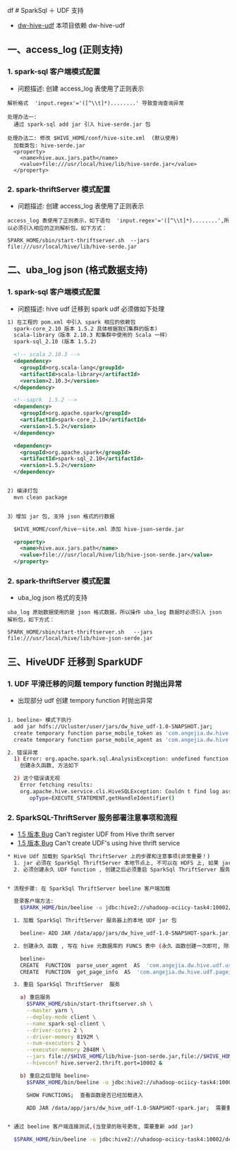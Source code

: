 df # SparkSql ＋ UDF 支持

- [dw-hive-udf](project/dw-hive-udf) 本项目依赖 dw-hive-udf

## 一、access_log (正则支持)

### 1. spark-sql 客户端模式配置

- 问题描述: 创建 access_log 表使用了正则表示

```
解析格式  'input.regex'='([^\\t]*)........' 导致查询查询异常

处理办法一:
  通过 spark-sql add jar 引入 hive-serde.jar 包

处理办法二: 修改 $HIVE_HOME/conf/hive-site.xml  (默认使用)
  加载类包: hive-serde.jar
  <property>
    <name>hive.aux.jars.path</name>
    <value>file:///usr/local/hive/lib/hive-serde.jar</value>
  </property>
```

### 2. spark-thriftServer 模式配置

- 问题描述: 创建 access_log 表使用了正则表示

```
access_log 表使用了正则表示，如下语句  'input.regex'='([^\\t]*)........',所以必须引入相应的正则解析包，如下方式：

SPARK_HOME/sbin/start-thriftserver.sh  --jars file:///usr/local/hive/lib/hive-serde.jar

```


## 二、uba_log json (格式数据支持)

### 1. spark-sql 客户端模式配置

- 问题描述: hive udf 迁移到 spark udf 必须做如下处理

``` xml
1) 在工程的 pom.xml 中引入 spark 相应的依赖包
  spark-core_2.10 版本 1.5.2 具体根据我们集群的版本)
  scala-library（版本 2.10.3 和集群中使用的 Scala 一样）
  spark-sql_2.10 (版本 1.5.2)

  <!-- scala 2.10.3 -->
  <dependency>
    <groupId>org.scala-lang</groupId>
    <artifactId>scala-library</artifactId>
    <version>2.10.3</version>
  </dependency>

  <!--saprk  1.5.2 -->
  <dependency>
    <groupId>org.apache.spark</groupId>
    <artifactId>spark-core_2.10</artifactId>
    <version>1.5.2</version>
  </dependency>

  <dependency>
    <groupId>org.apache.spark</groupId>
    <artifactId>spark-sql_2.10</artifactId>
    <version>1.5.2</version>
  </dependency>


2) 编译打包
  mvn clean package  


3）增加 jar 包, 支持 json 格式的行数据

  $HIVE_HOME/conf/hive－site.xml 添加 hive-json-serde.jar

  <property>
    <name>hive.aux.jars.path</name>
    <value>file:///usr/local/hive/lib/hive-json-serde.jar</value>
  </property>
```


### 2. spark-thriftServer 模式配置

-  uba_log json 格式的支持

```
uba_log 原始数据使用的是 json 格式数据，所以操作 uba_log 数据时必须引入 json 解析包，如下方式：

SPARK_HOME/sbin/start-thriftserver.sh   --jars file:///usr/local/hive/lib/hive-json-serde.jar
```


## 三、HiveUDF 迁移到 SparkUDF

### 1. UDF 平滑迁移的问题 tempory function 时抛出异常

- 出现部分 udf 创建 tempory function 时抛出异常

``` sh

1. beeline> 模式下执行
  add jar hdfs://Ucluster/user/jars/dw_hive_udf-1.0-SNAPSHOT.jar;
  create temporary function parse_mobile_token as 'com.angejia.dw.hive.udf.parse.ParseMobileToken';
  create temporary function parse_mobile_agent as 'com.angejia.dw.hive.udf.parse.ParseMobileAgent';

2. 错误异常  
  1) Error: org.apache.spark.sql.AnalysisException: undefined function get_page_info; line 6 pos 26 (state=,code=0)
    创建永久函数, 方法如下

  2) 这个错误请无视
    Error fetching results:
    org.apache.hive.service.cli.HiveSQLException: Couldn t find log associated with operation handle: OperationHandle    
       opType=EXECUTE_STATEMENT,getHandleIdentifier()

```


### 2. SparkSQL-ThriftServer 服务部署注意事项和流程

- [1.5 版本 Bug](https://issues.apache.org/jira/browse/SPARK-12051) Can't register UDF from Hive thrift server
- [1.5 版本 Bug](https://issues.apache.org/jira/browse/SPARK-11191) Can't create UDF's using hive thrift service

``` sh
* Hive Udf 加载到 SparkSql ThriftServer 上的步骤和注意事项(非常重要！)
  1. jar 必须在 SparkSql ThriftServer 本地节点上, 不可以在 HDFS 上, 如果 jar 有依赖, 必须把依赖打入这个 jar 中
  2. 必须创建永久 UDF function , 创建之后必须重启 SparkSql ThriftServer 服务


* 流程步骤: 在 SparkSql ThriftServer beeline 客户端加载

  登录客户端方法:
    $SPARK_HOME/bin/beeline -u jdbc:hive2://uhadoop-ociicy-task4:10002/default -nhadoop -phadoop

  1. 加载 SparkSql ThriftServer 服务器上的本地 UDF jar 包

    beeline> ADD JAR /data/app/jars/dw_hive_udf-1.0-SNAPSHOT-spark.jar;    必须加载全部打包后的 jar

  2. 创建永久 函数 , 写在 hive 元数据库的 FUNCS 表中 (永久 函数创建一次即可, 除非函数加载的类路径发生变化)

    beeline>
    CREATE  FUNCTION  parse_user_agent  AS  'com.angejia.dw.hive.udf.useragent.ParseUserAgent';
    CREATE  FUNCTION  get_page_info  AS  'com.angejia.dw.hive.udf.pageinfo.CalculatePageInfo';

  3. 重启 SparkSql ThriftServer  服务

    a) 重启服务
      $SPARK_HOME/sbin/start-thriftserver.sh \
      --master yarn \
      --deploy-mode client \
      --name spark-sql-client \
      --driver-cores 2 \
      --driver-memory 8192M \
      --num-executors 2 \
      --executor-memory 2048M \
      --jars file://$HIVE_HOME/lib/hive-json-serde.jar,file://$HIVE_HOME/lib/hive-contrib.jar,file://$HIVE_HOME/lib/hive-serde.jar \
      --hiveconf hive.server2.thrift.port=10002 &  

    b) 重启之后登陆 beeline>
      $SPARK_HOME/bin/beeline -u jdbc:hive2://uhadoop-ociicy-task4:10002/default -nhadoop -phadoop

      SHOW FUNCTIONS;  查看函数是否已经加载进入

      ADD JAR /data/app/jars/dw_hive_udf-1.0-SNAPSHOT-spark.jar;  需要重新 add jar, 即可生效, 每次修改 jar 包, 需要重启服务


* 通过 beeline 客户端连接测试,(当登录的账号更改, 需要重新 add jar)

  $SPARK_HOME/bin/beeline -u jdbc:hive2://uhadoop-ociicy-task4:10002/default -nhadoop -phadoop

```
